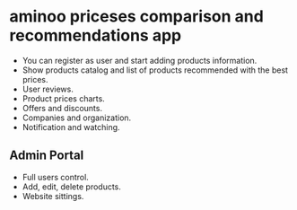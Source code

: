 # aminoo priceses comparison and recommendations app


* You can register as user and start adding products information.
* Show products catalog and list of products recommended with the best prices.
* User reviews.
* Product prices charts.
* Offers and discounts.
* Companies and organization.
* Notification and watching.



## Admin Portal 
* Full users control.
* Add, edit, delete products.
* Website sittings.
